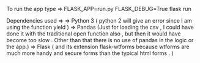 
To run the app type => 
  FLASK_APP=run.py FLASK_DEBUG=True flask run 


Dependencies used =>
=> Python 3 ( python 2 will give an error since I am using the function yield )
=> Pandas (Just for loading the csv , I could have done it with the traditional open function also , but then it would have become too slow . Other than that there is no use of pandas in the logic or the app.)
=> Flask ( and its extension flask-wtforms  because wtforms are much more handy and secure forms than the typical html forms . )

